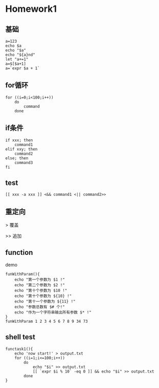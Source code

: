 # Homework1
## 基础

```
a=123
echo $a	
echo "$a"
echo "${a}nd"
let "a+=1"
a=$[$a+1]
a=`expr $a + 1`
```



## for循环

```shell
for ((i=0;i<100;i++))
	do
		command
	done
```



## if条件

```shell
if xxx; then
	command1
elif xxy; then
	command2
else; then
	command3
fi
```



## test

```shell
[[ xxx -a xxx ]] <&& command1 <|| command2>>
```



## 重定向

\> 覆盖

\>> 追加



## function

demo

```shell
funWithParam(){
    echo "第一个参数为 $1 !"
    echo "第二个参数为 $2 !"
    echo "第十个参数为 $10 !"
    echo "第十个参数为 ${10} !"
    echo "第十一个参数为 ${11} !"
    echo "参数总数有 $# 个!"
    echo "作为一个字符串输出所有参数 $* !"
}
funWithParam 1 2 3 4 5 6 7 8 9 34 73
```



## shell test

```shell
functask1(){ 
	echo 'now start!' > output.txt
	for ((i=1;i<=100;i++))
		do 
			echo "$i" >> output.txt
			[[ `expr $i % 10` -eq 0 ]] && echo "$i" >> output.txt
		done
}
```

